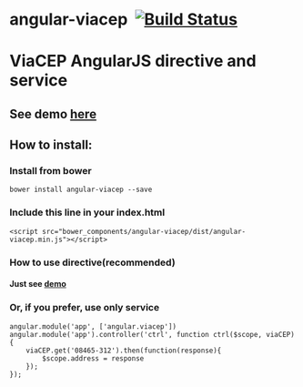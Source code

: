 # angular-viacep  &nbsp;[![Build Status](https://travis-ci.org/cesarbarone/angular-viacep.png?branch=master)](https://travis-ci.org/cesarbarone/angular-viacep)

# ViaCEP AngularJS directive and service

## See demo [here](https://plnkr.co/edit/he6Kvp?p=info)

## How to install:

### Install from bower
    bower install angular-viacep --save

### Include this line in your index.html
    <script src="bower_components/angular-viacep/dist/angular-viacep.min.js"></script>

### How to use directive(recommended)
#### Just see [demo](https://plnkr.co/edit/he6Kvp?p=info)

### Or, if you prefer, use only service
    angular.module('app', ['angular.viacep'])
    angular.module('app').controller('ctrl', function ctrl($scope, viaCEP) {
        viaCEP.get('08465-312').then(function(response){
            $scope.address = response
        });
    });
